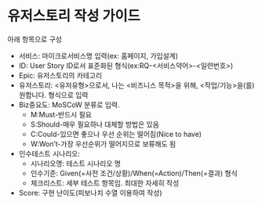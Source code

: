 
# 유저스토리 작성 가이드
아래 항목으로 구성 
- 서비스: 마이크로서비스명 입력(ex: 홈페이지, 가입설계)
- ID: User Story ID로서 표준화된 형식(ex:RQ-<서비스약어>-<일련번호>)
- Epic: 유저스토리의 카테고리
- 유저스토리: <유저유형>으로서, 나는 <비즈니스 목적>을 위해, <작업/기능>을(를) 원합니다. 형식으로 입력
- Biz중요도: MoSCoW 분류로 입력. 
  - M:Must-반드시 필요 
  - S:Should-매우 필요하나 대체할 방법은 있음
  - C:Could-있으면 좋으나 우선 순위는 떨어짐(Nice to have)
  - W:Won’t-가장 우선순위가 떨어지므로 보류해도 됨
- 인수테스트 시나리오: 
  - 시나리오명: 테스트 시나리오 명
  - 인수기준: Given(=사전 조건/상황)/When(=Action)/Then(=결과) 형식
  - 체크리스트: 세부 테스트 항목임. 최대한 자세히 작성
- Score: 구현 난이도(피보나치 수열 이용하여 작성)
